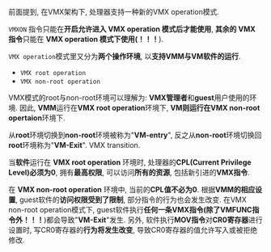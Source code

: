 

前面提到, 在VMX架构下, 处理器支持一种新的VMX operation模式.

`VMXON` 指令只能在**开启允许进入 VMX operation 模式后才能使用**, **其余的 VMX 指令**只能在 **VMX operation 模式下使用(！！！**).

`VMX operation`模式里又分为**两个操作环境**, 以**支持VMM与VM软件的运行**.

- `VMX root operation`
- `VMX non-root operation`

VMX模式的root与non\-root环境可以理解为: **VMX管理者**和**guest**用户使用的环境. 因此, **VMM**运行在**VMX root operation**环境下, **VM则运行在VMX non\-root opertaion**环境下.

从**root**环境切换到**non\-root**环境被称为"**VM\-entry**", 反之从**non\-root**环境切换回**root**环境称为"**VM\-Exit**". VMX transition.

当**软件**运行在 **VMX root operation** 环境时, 处理器的**CPL(Current Privilege Level)必须为0**, 拥有**最高权限**, 可以访问**所有的资源**, 包括新引进的**VMX指令**.

在 **VMX non-root operation** 环境中, 当前的**CPL值不必为0**. 根据**VMM的相应设置**, guest软件的**访问权限受到了限制**, 部分指令的行为也会发生改变. 在VMX non\-root operation模式下, guest软件执行**任何一条VMX指令(除了VMFUNC指令外！！！**)都会导致"**VM\-Exit**"发生. 另外, 软件执行**MOV指令**对**CR0寄存器**进行设置时, 写CR0寄存器的**行为将发生改变**, 导致CR0寄存器的值允许写入或被拒绝修改.

